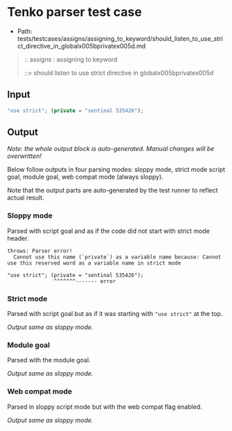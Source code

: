 # Tenko parser test case

- Path: tests/testcases/assigns/assigning_to_keyword/should_listen_to_use_strict_directive_in_globalx005bprivatex005d.md

> :: assigns : assigning to keyword
>
> ::> should listen to use strict directive in globalx005bprivatex005d

## Input

`````js
"use strict"; (private = "sentinal 535426");
`````

## Output

_Note: the whole output block is auto-generated. Manual changes will be overwritten!_

Below follow outputs in four parsing modes: sloppy mode, strict mode script goal, module goal, web compat mode (always sloppy).

Note that the output parts are auto-generated by the test runner to reflect actual result.

### Sloppy mode

Parsed with script goal and as if the code did not start with strict mode header.

`````
throws: Parser error!
  Cannot use this name (`private`) as a variable name because: Cannot use this reserved word as a variable name in strict mode

"use strict"; (private = "sentinal 535426");
               ^^^^^^^------- error
`````

### Strict mode

Parsed with script goal but as if it was starting with `"use strict"` at the top.

_Output same as sloppy mode._

### Module goal

Parsed with the module goal.

_Output same as sloppy mode._

### Web compat mode

Parsed in sloppy script mode but with the web compat flag enabled.

_Output same as sloppy mode._
